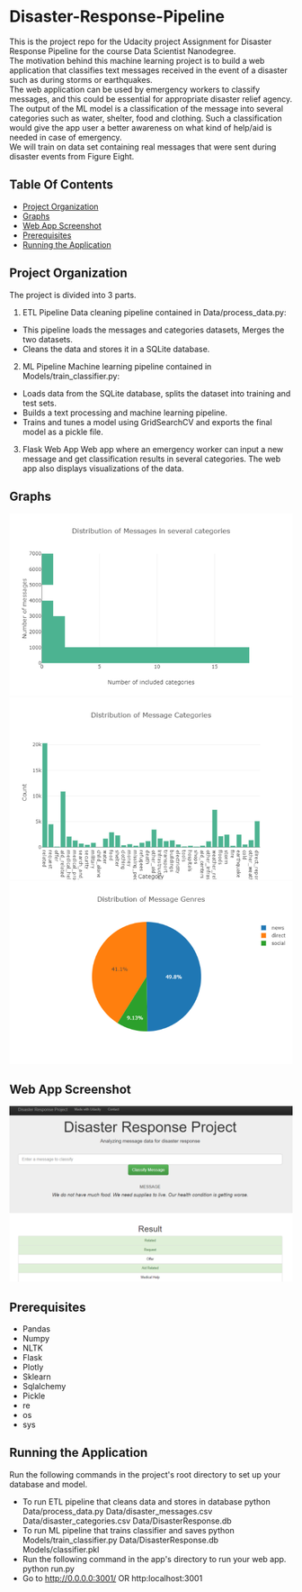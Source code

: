# Disaster-Response-Pipeline
This is the project repo for the Udacity project Assignment for Disaster Response Pipeline for the course Data Scientist Nanodegree.    
The motivation behind this machine learning project is to build a web application that classifies text messages received in the event of a disaster such as during storms or earthquakes.   \
The web application can be used by emergency workers to classify messages, and this could be essential for appropriate disaster relief agency. The output of the ML model is a classification of the message into several categories such as water, shelter, food and clothing. Such a classification would give the app user a better awareness on what kind of help/aid is needed in case of emergency.   \
We will train on data set containing real messages that were sent during disaster events from Figure Eight.

## Table Of Contents  
* [Project Organization](#prjorg)  
* [Graphs](#graphs)  
* [Web App Screenshot](#websc)  
* [Prerequisites](#prerequisite)
* [Running the Application](#running)  


<a name="prjorg"></a>
## Project Organization
The project is divided into 3 parts.
1.  ETL Pipeline Data cleaning pipeline contained in Data/process_data.py:
* This pipeline loads the messages and categories datasets, Merges the two datasets.
* Cleans the data and stores it in a SQLite database.

2. ML Pipeline Machine learning pipeline contained in Models/train_classifier.py:
* Loads data from the SQLite database, splits the dataset into training and test sets.
* Builds a text processing and machine learning pipeline.
* Trains and tunes a model using GridSearchCV and exports the final model as a pickle file.

3. Flask Web App Web app where an emergency worker can input a new message and get classification results in several categories. The web app also displays visualizations of the data.

<a name="graphs"></a>
## Graphs
![](images/distribution-several-categories.png)
![](images/distribution-message-categories.png)
![](images/distribution-message-genres.png)



<a name="websc"/></a>
## Web App Screenshot
![](images/model_prediction.PNG)

<a name="prerequisite"/></a>
## Prerequisites
* Pandas
* Numpy
* NLTK
* Flask
* Plotly
* Sklearn
* Sqlalchemy
* Pickle
* re
* os
* sys

<a name="running"/></a>
## Running the Application
Run the following commands in the project's root directory to set up your database and model.  
* To run ETL pipeline that cleans data and stores in database python Data/process_data.py Data/disaster_messages.csv Data/disaster_categories.csv Data/DisasterResponse.db
* To run ML pipeline that trains classifier and saves python Models/train_classifier.py Data/DisasterResponse.db Models/classifier.pkl
* Run the following command in the app's directory to run your web app. python run.py
* Go to http://0.0.0.0:3001/ OR http:localhost:3001
